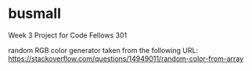 # busmall
Week 3 Project for Code Fellows 301

random RGB color generator taken from the following URL: https://stackoverflow.com/questions/14949011/random-color-from-array